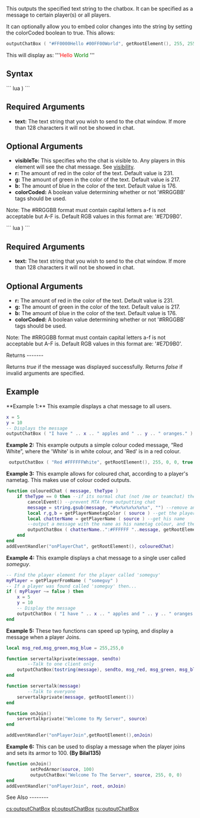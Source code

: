 This outputs the specified text string to the chatbox. It can be specified as a message to certain player(s) or all players.

It can optionally allow you to embed color changes into the string by setting the colorCoded boolean to true. This allows:

``` lua
outputChatBox ( "#FF0000Hello #00FF00World", getRootElement(), 255, 255, 255, true )
```

This will display as: '''<span style='color:red;'>Hello</span> <span style='color:green'>World</span> '''

Syntax
------

<section name="Server" class="server" show="true">
``` lua
 )
```

Required Arguments
------------------

-   **text:** The text string that you wish to send to the chat window. If more than 128 characters it will not be showed in chat.

Optional Arguments
------------------

-   **visibleTo:** This specifies who the chat is visible to. Any players in this element will see the chat message. See [visibility](/visibility.md "wikilink").
-   **r:** The amount of red in the color of the text. Default value is 231.
-   **g:** The amount of green in the color of the text. Default value is 217.
-   **b:** The amount of blue in the color of the text. Default value is 176.
-   **colorCoded:** A boolean value determining whether or not '\#RRGGBB' tags should be used.

Note: The \#RRGGBB format must contain capital letters a-f is not acceptable but A-F is. Default RGB values in this format are: '\#E7D9B0'.

</section>
<section name="Client" class="client" show="true">
``` lua
 )
```

Required Arguments
------------------

-   **text:** The text string that you wish to send to the chat window. If more than 128 characters it will not be showed in chat.

Optional Arguments
------------------

-   **r:** The amount of red in the color of the text. Default value is 231.
-   **g:** The amount of green in the color of the text. Default value is 217.
-   **b:** The amount of blue in the color of the text. Default value is 176.
-   **colorCoded:** A boolean value determining whether or not '\#RRGGBB' tags should be used.

Note: The \#RRGGBB format must contain capital letters a-f is not acceptable but A-F is. Default RGB values in this format are: '\#E7D9B0'.

</section>
Returns
-------

Returns *true* if the message was displayed successfully. Returns *false* if invalid arguments are specified.

Example
-------

<section name="Server" class="server" show="true">
**Example 1:** This example displays a chat message to all users.

``` lua
x = 5
y = 10  
-- Displays the message
outputChatBox ( "I have " .. x .. " apples and " .. y .. " oranges." )
```

**Example 2:** This example outputs a simple colour coded message, “Red White”, where the 'White' is in white colour, and 'Red' is in a red colour.

``` lua
 outputChatBox ( "Red #FFFFFFWhite", getRootElement(), 255, 0, 0, true )
```

**Example 3:** This example allows for coloured chat, according to a player's nametag. This makes use of colour coded outputs.

``` lua
function colouredChat ( message, theType )
    if theType == 0 then --if its normal chat (not /me or teamchat) then
        cancelEvent() --prevent MTA from outputting chat
        message = string.gsub(message, "#%x%x%x%x%x%x", "") --remove any hex tags in a player's chat to prevent custom colours by using lua's string.gsub
        local r,g,b = getPlayerNametagColor ( source ) --get the player's nametag colour
        local chatterName = getPlayerName ( source ) --get his name
        --output a message with the name as his nametag colour, and the rest in white.
        outputChatBox ( chatterName..":#FFFFFF "..message, getRootElement(), r, g, b, true )
    end
end
addEventHandler("onPlayerChat", getRootElement(), colouredChat)
```

**Example 4:** This example displays a chat message to a single user called *someguy*.

``` lua
-- Find the player element for the player called 'someguy'
myPlayer = getPlayerFromName ( "someguy" )
-- If a player was found called 'someguy' then...
if ( myPlayer ~= false ) then
    x = 5
    y = 10
    -- Display the message
    outputChatBox ( "I have " .. x .. " apples and " .. y .. " oranges.", myPlayer )
end
```

**Example 5:** These two functions can speed up typing, and display a message when a player Joins.

``` lua
local msg_red,msg_green,msg_blue = 255,255,0

function servertalkprivate(message, sendto)
        --Talk to one client only
    outputChatBox(tostring(message), sendto, msg_red, msg_green, msg_blue, true)
end

function servertalk(message)
        --Talk to everyone
    servertalkprivate(message, getRootElement())
end

function onJoin()
    servertalkprivate("Welcome to My Server", source)
end

addEventHandler("onPlayerJoin",getRootElement(),onJoin)
```

**Example 6:** This can be used to display a message when the player joins and sets its armor to 100. **(By Bilal135)**

``` lua
function onJoin()
         setPedArmor(source, 100)
         outputChatBox("Welcome To The Server", source, 255, 0, 0)
end
addEventHandler("onPlayerJoin", root, onJoin)
```

</section>
See Also
--------

[cs:outputChatBox](/cs:outputChatBox.md "wikilink") [pl:outputChatBox](/pl:outputChatBox.md "wikilink") [ru:outputChatBox](/ru:outputChatBox.md "wikilink")
